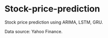 Stock-price-prediction
==============================

Stock price prediction using ARIMA, LSTM, GRU.

Data source: Yahoo Finance.

